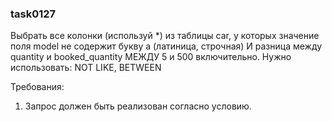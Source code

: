 
### task0127

Выбрать все колонки (используй *) из таблицы car, у которых значение
поля model не содержит букву a (латиница, строчная)
И разница между quantity и booked_quantity МЕЖДУ 5 и 500 включительно.
Нужно использовать: NOT LIKE, BETWEEN


Требования:
1.	Запрос должен быть реализован согласно условию.


